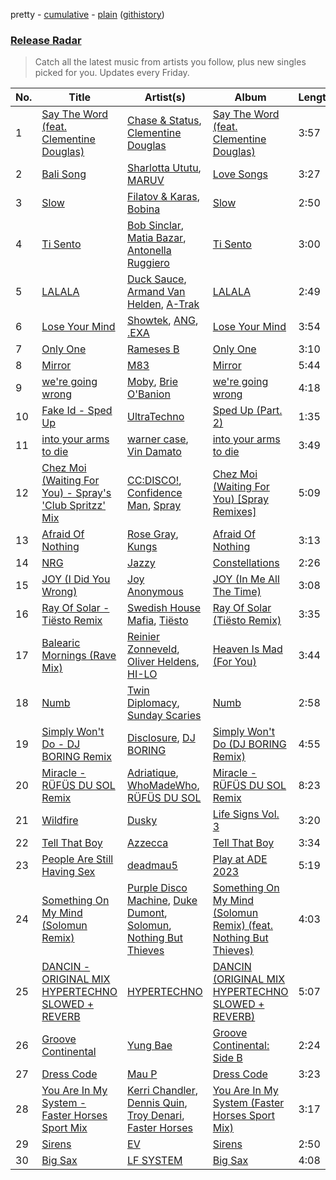 pretty - [cumulative](/playlists/cumulative/Release%20Radar.md) - [plain](/playlists/plain/37i9dQZEVXbsudmxBFKW7G) ([githistory](https://github.githistory.xyz/vitokorn/spotify-playlist-archive/blob/master/playlists/plain/37i9dQZEVXbsudmxBFKW7G))

### [Release Radar](https://open.spotify.com/playlist/37i9dQZEVXbsudmxBFKW7G)

> Catch all the latest music from artists you follow, plus new singles picked for you. Updates every Friday.

| No. | Title | Artist(s) | Album | Length |
|---|---|---|---|---|
| 1 | [Say The Word (feat. Clementine Douglas)](https://open.spotify.com/track/1jxGhPyCn9SZR9eqrTduja) | [Chase & Status](https://open.spotify.com/artist/3jNkaOXasoc7RsxdchvEVq), [Clementine Douglas](https://open.spotify.com/artist/4DWuml4Jf6K81b5rAPwMb6) | [Say The Word (feat. Clementine Douglas)](https://open.spotify.com/album/6n71DzGS11DoNhdmGQGq5B) | 3:57 |
| 2 | [Bali Song](https://open.spotify.com/track/4OeujprOlp6RVltxjYPIjL) | [Sharlotta Ututu](https://open.spotify.com/artist/3smbN032eWc19zV55DUBth), [MARUV](https://open.spotify.com/artist/44T03OWDUjwDgg4IYgFCWi) | [Love Songs](https://open.spotify.com/album/3vDj5msb84cBE0JO6MaEQh) | 3:27 |
| 3 | [Slow](https://open.spotify.com/track/6AGyeJVyYLnPOkkSn7YCNx) | [Filatov & Karas](https://open.spotify.com/artist/5NW2uPFatEKjZQ5gpWD8HO), [Bobina](https://open.spotify.com/artist/7H63wD8xWXAKdYVjZmE90B) | [Slow](https://open.spotify.com/album/3lckCn6fuZcxbvGwa8orOv) | 2:50 |
| 4 | [Ti Sento](https://open.spotify.com/track/5PcmvoBshN5YfFmU4uSXwd) | [Bob Sinclar](https://open.spotify.com/artist/5YFS41yoX0YuFY39fq21oN), [Matia Bazar](https://open.spotify.com/artist/449mAbddAC2PAgNM3TLyc5), [Antonella Ruggiero](https://open.spotify.com/artist/7xELwlmfwkTUMKJNSxN5To) | [Ti Sento](https://open.spotify.com/album/7Cm248Tj1NigR5Jujq0IJq) | 3:00 |
| 5 | [LALALA](https://open.spotify.com/track/0vMAY6AodrM6yXH8Gi9Xzq) | [Duck Sauce](https://open.spotify.com/artist/0q8J3Yj810t5cpAYEJ7gxt), [Armand Van Helden](https://open.spotify.com/artist/3cQA9WH8liZfeja1DxcDYE), [A-Trak](https://open.spotify.com/artist/3TaUSUXn41GixL7zbvrIDt) | [LALALA](https://open.spotify.com/album/6hxVFjWlFEeezccloBHDKW) | 2:49 |
| 6 | [Lose Your Mind](https://open.spotify.com/track/5XQllC4XsoxGlPs3vXk5o0) | [Showtek](https://open.spotify.com/artist/3gk0OYeLFWYupGFRHqLSR7), [ANG](https://open.spotify.com/artist/3iGTIdf1fn9YmiiZiODGTl), [.EXA](https://open.spotify.com/artist/4fCHA6Os4QKfn5UngdAf3i) | [Lose Your Mind](https://open.spotify.com/album/7Mlc4tYbwzdmORE8TLxN0b) | 3:54 |
| 7 | [Only One](https://open.spotify.com/track/1MBehMaXU8nFUAPVuqF4pe) | [Rameses B](https://open.spotify.com/artist/06EfEcjc0vdvI6VNL0soIO) | [Only One](https://open.spotify.com/album/4Zzw1YOSdydjqP6uqxaSf7) | 3:10 |
| 8 | [Mirror](https://open.spotify.com/track/7C74FYSogQMpySq38PGJxg) | [M83](https://open.spotify.com/artist/63MQldklfxkjYDoUE4Tppz) | [Mirror](https://open.spotify.com/album/3nezsTrPW8H4MkHrOwwmZf) | 5:44 |
| 9 | [we're going wrong](https://open.spotify.com/track/0ZSKRyeth2Bo3sin3QvC6q) | [Moby](https://open.spotify.com/artist/3OsRAKCvk37zwYcnzRf5XF), [Brie O'Banion](https://open.spotify.com/artist/3EoSm0VXLJgVCAPsPS4a6G) | [we're going wrong](https://open.spotify.com/album/0cxzv4qbITfKKH1N2lxq65) | 4:18 |
| 10 | [Fake Id - Sped Up](https://open.spotify.com/track/6i7ajy1tEpB3nzxwxV4ifl) | [UltraTechno](https://open.spotify.com/artist/0ZKQGB49AwsmJwfbryeodZ) | [Sped Up (Part. 2)](https://open.spotify.com/album/4yscHaCx8L8DYo6SMMXY2x) | 1:35 |
| 11 | [into your arms to die](https://open.spotify.com/track/36aPqCbwtOBw1M80zzgEMP) | [warner case](https://open.spotify.com/artist/106OuakzOxxbXTuigEEf01), [Vin Damato](https://open.spotify.com/artist/4GZheXbY0Tx2Q2WNgTyOeD) | [into your arms to die](https://open.spotify.com/album/0NLBPOPsAZhhjn2sHt9pD2) | 3:49 |
| 12 | [Chez Moi (Waiting For You) - Spray's 'Club Spritzz' Mix](https://open.spotify.com/track/5JCjyRsnzkiic9vHoqpykC) | [CC:DISCO!](https://open.spotify.com/artist/37fxVoFAMzet5CiiDg7SL7), [Confidence Man](https://open.spotify.com/artist/0RwXnFrEoI8tltFvYpJgP6), [Spray](https://open.spotify.com/artist/7AyNPhiTjEsBF4HBBW4gDf) | [Chez Moi (Waiting For You) [Spray Remixes]](https://open.spotify.com/album/3MBM7C3aAOK5uPuneu8JvX) | 5:09 |
| 13 | [Afraid Of Nothing](https://open.spotify.com/track/2w0GwKe9lBBhArfBpcjXsy) | [Rose Gray](https://open.spotify.com/artist/5YYrWH3w4JYijU4JZrOXWA), [Kungs](https://open.spotify.com/artist/7keGfmQR4X5w0two1xKZ7d) | [Afraid Of Nothing](https://open.spotify.com/album/7CEVUPCS8SjIizi6Kx1jsm) | 3:13 |
| 14 | [NRG](https://open.spotify.com/track/44QkpZXInhOAPDWUrtHaUy) | [Jazzy](https://open.spotify.com/artist/7zAAwgV5Wqmvpb4GzvlRkP) | [Constellations](https://open.spotify.com/album/4iYUh0Cw9bB5XSObj8AuQq) | 2:26 |
| 15 | [JOY (I Did You Wrong)](https://open.spotify.com/track/53rqt9kOteeAvG11dBjq7n) | [Joy Anonymous](https://open.spotify.com/artist/3pK4EcflBpG1Kpmjk5LK2R) | [JOY (In Me All The Time)](https://open.spotify.com/album/1wgSgebPc22KAzCsVcCPMG) | 3:08 |
| 16 | [Ray Of Solar - Tiësto Remix](https://open.spotify.com/track/4HfQpalNYBccGOio2lqFbW) | [Swedish House Mafia](https://open.spotify.com/artist/1h6Cn3P4NGzXbaXidqURXs), [Tiësto](https://open.spotify.com/artist/2o5jDhtHVPhrJdv3cEQ99Z) | [Ray Of Solar (Tiësto Remix)](https://open.spotify.com/album/2wu3YZ0c80fgq9IcKhyDHH) | 3:35 |
| 17 | [Balearic Mornings (Rave Mix)](https://open.spotify.com/track/077AjPx334yMPROFwWZOUb) | [Reinier Zonneveld](https://open.spotify.com/artist/21A7bhIL1m6CNZn8y57PIZ), [Oliver Heldens](https://open.spotify.com/artist/5nki7yRhxgM509M5ADlN1p), [HI-LO](https://open.spotify.com/artist/0ETJQforv5OXgDgidQv9qd) | [Heaven Is Mad (For You)](https://open.spotify.com/album/5AwdBViQX8KJyd4cX2RBP7) | 3:44 |
| 18 | [Numb](https://open.spotify.com/track/6TvCNh37pSO9rp9fIhskKN) | [Twin Diplomacy](https://open.spotify.com/artist/5rweLVovWSRNfeuVvzPcCq), [Sunday Scaries](https://open.spotify.com/artist/0PavAVTZWBEpaj4iJdKCyj) | [Numb](https://open.spotify.com/album/6FnqdQC9PHxPoLE5rQqtrn) | 2:58 |
| 19 | [Simply Won't Do - DJ BORING Remix](https://open.spotify.com/track/6u7QJ9AVsSzkCGJZTzHQtC) | [Disclosure](https://open.spotify.com/artist/6nS5roXSAGhTGr34W6n7Et), [DJ BORING](https://open.spotify.com/artist/3MkIU5jhXTMK9pYQTRVI6p) | [Simply Won't Do (DJ BORING Remix)](https://open.spotify.com/album/75keapwOSA8CGgg6mjUXXY) | 4:55 |
| 20 | [Miracle - RÜFÜS DU SOL Remix](https://open.spotify.com/track/2yTjbIZDwHO41HIwDNPB8K) | [Adriatique](https://open.spotify.com/artist/02DWGcShQivFepRvGJ7xhB), [WhoMadeWho](https://open.spotify.com/artist/50Lr1puweM1hFsF1LpIZLM), [RÜFÜS DU SOL](https://open.spotify.com/artist/5Pb27ujIyYb33zBqVysBkj) | [Miracle - RÜFÜS DU SOL Remix](https://open.spotify.com/album/0YrIrVXVrpZZM7cjxF8erW) | 8:23 |
| 21 | [Wildfire](https://open.spotify.com/track/7DIozOikmcysjNyBZNcXG8) | [Dusky](https://open.spotify.com/artist/5gqoUf9vKKv96b1c0GBKwu) | [Life Signs Vol. 3](https://open.spotify.com/album/7owJoi3DP5T6buqX7jBiX8) | 3:20 |
| 22 | [Tell That Boy](https://open.spotify.com/track/34x9lHWBLEWgDSUUlx1T5Z) | [Azzecca](https://open.spotify.com/artist/2k5DY2QDU3kBi5DX7OQlWj) | [Tell That Boy](https://open.spotify.com/album/1pQODgWcJzz8oUoucbos1R) | 3:34 |
| 23 | [People Are Still Having Sex](https://open.spotify.com/track/2EPGY1op5Vhfb8Gf76uKAH) | [deadmau5](https://open.spotify.com/artist/2CIMQHirSU0MQqyYHq0eOx) | [Play at ADE 2023](https://open.spotify.com/album/7EV94H8o4sadxEd3nsR8gM) | 5:19 |
| 24 | [Something On My Mind (Solomun Remix)](https://open.spotify.com/track/7qoIMEX58PlFTai18Uf1ic) | [Purple Disco Machine](https://open.spotify.com/artist/2WBJQGf1bT1kxuoqziH5g4), [Duke Dumont](https://open.spotify.com/artist/61lyPtntblHJvA7FMMhi7E), [Solomun](https://open.spotify.com/artist/5wJK4kQAkVGjqM9x46KQOC), [Nothing But Thieves](https://open.spotify.com/artist/1kDGbuxWknIKx4FlgWxiSp) | [Something On My Mind (Solomun Remix) (feat. Nothing But Thieves)](https://open.spotify.com/album/5Nhg2ajevsFpPQM2wwccGH) | 4:03 |
| 25 | [DANCIN - ORIGINAL MIX HYPERTECHNO SLOWED + REVERB](https://open.spotify.com/track/2XZIZtDvXgfNqxVs0LFMDF) | [HYPERTECHNO](https://open.spotify.com/artist/4YYOTpMoikKdYWWuTWjbqo) | [DANCIN (ORIGINAL MIX HYPERTECHNO SLOWED + REVERB)](https://open.spotify.com/album/5ZyA4VJxvwOLaIdCVgDrm7) | 5:07 |
| 26 | [Groove Continental](https://open.spotify.com/track/1mPcQLxdZ7sy20stCrzSYD) | [Yung Bae](https://open.spotify.com/artist/30FDJPN3RtwJZ20g5YGCRX) | [Groove Continental: Side B](https://open.spotify.com/album/6DJVP3L3EJcbOVYMHbAZyr) | 2:24 |
| 27 | [Dress Code](https://open.spotify.com/track/0rK3a7tLRVgJBoc2DP3tIX) | [Mau P](https://open.spotify.com/artist/0w1sbtZVQoK6GzV4A4OkCv) | [Dress Code](https://open.spotify.com/album/4LvkMrD1HDDOzWHRS7GKE1) | 3:23 |
| 28 | [You Are In My System - Faster Horses Sport Mix](https://open.spotify.com/track/4cxpgHXbVh4sGwb1C7TAG2) | [Kerri Chandler](https://open.spotify.com/artist/7nqpEU6DCHkNtK1bYsyS3W), [Dennis Quin](https://open.spotify.com/artist/1iaGffGcjxdzSFkwfCN2Ul), [Troy Denari](https://open.spotify.com/artist/2cNKz5QJgfclP9Ay7Okghv), [Faster Horses](https://open.spotify.com/artist/3LpHT7su9Y4DLfV6NCfZKZ) | [You Are In My System (Faster Horses Sport Mix)](https://open.spotify.com/album/4x5rQlOXx23lz5aImLGMOt) | 3:17 |
| 29 | [Sirens](https://open.spotify.com/track/3HeOOjms1LHV4U91lKcbwd) | [EV](https://open.spotify.com/artist/1qOueWotu6CIb1GMoib2GX) | [Sirens](https://open.spotify.com/album/3L4Meb0nRGrUulc4Xp9esu) | 2:50 |
| 30 | [Big Sax](https://open.spotify.com/track/0SLMdIFvihZBi9ltG5iy5x) | [LF SYSTEM](https://open.spotify.com/artist/0HxX6imltnNXJyQhu4nsiO) | [Big Sax](https://open.spotify.com/album/4XrDlyhB96BtJN8tiburv5) | 4:08 |